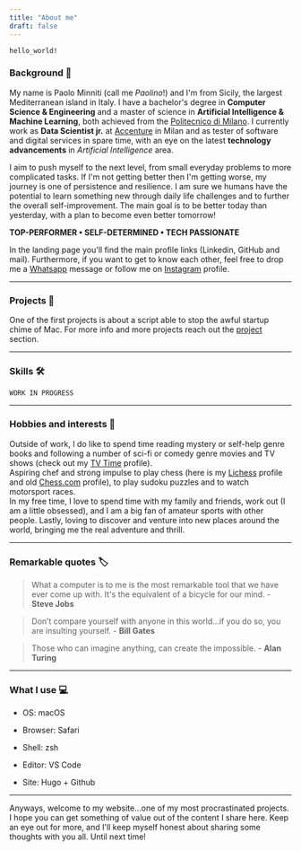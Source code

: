 ```yaml
---
title: "About me"
draft: false
---
```


`hello_world!`

### Background :cowboy_hat_face:

My name is Paolo Minniti (call me *Paolino*!) and I'm from Sicily, the largest Mediterranean island in Italy. I have a bachelor's degree in **Computer Science & Engineering** and a master of science in **Artificial Intelligence & Machine Learning**, both achieved from the [Politecnico di Milano](https://polimi.it). I currently work as **Data Scientist jr.** at [Accenture](https://accenture.com/it-it) in Milan and as tester of software and digital services in spare time, with an eye on the latest **technology advancements** in *Artificial Intelligence* area.

I aim to push myself to the next level, from small everyday problems to more complicated tasks. If I'm not getting better then I'm getting worse, my journey is one of persistence and resilience.
I am sure we humans have the potential to learn something new through daily life challenges and to further the overall self-improvement. The main goal is to be better today than yesterday, with a plan to become even better tomorrow!

**TOP-PERFORMER • SELF-DETERMINED • TECH PASSIONATE**

In the landing page you'll find the main profile links (Linkedin, GitHub and mail). Furthermore, if you want to get to know each other, feel free to drop me a [Whatsapp](https://wa.me/393341397731) message or follow me on [Instagram](https://instagram.com/mr.paolino) profile.

---

### Projects :dart:

One of the first projects is about a script able to stop the awful startup chime of Mac. For more info and more projects reach out the [project](../projects/) section.

---

### Skills :hammer_and_wrench:

`WORK IN PROGRESS`

<!--
|   |   |   |   |   |
|:--|:--|--:|---|---|
|   |   |   |   |   |
-->
---

### Hobbies and interests :game_die:

Outside of work, I do like to spend time reading mystery or self-help genre books and following a number of sci-fi or comedy genre movies and TV shows (check out my [TV Time](https://www.tvtime.com/it/user/47571880/profile) profile).\
Aspiring chef and strong impulse to play chess (here is my [Lichess](https://lichess.org/@/misterpaolino) profile and old [Chess.com](https://chess.com/member/misterpaolino) profile), to play sudoku puzzles and to watch motorsport races.\
In my free time, I love to spend time with my family and friends, work out (I am a little obsessed), and I am a big fan of amateur sports with other people.
Lastly, loving to discover and venture into new places around the world, bringing me the real adventure and thrill.

---

### Remarkable quotes :label:

> What a computer is to me is the most remarkable tool that we have ever come up with. It's the equivalent of a bicycle for our mind. - **Steve Jobs**

> Don’t compare yourself with anyone in this world…if you do so, you are insulting yourself. - **Bill Gates**

> Those who can imagine anything, can create the impossible. - **Alan Turing**

---

### What I use :computer:

- OS: macOS

- Browser: Safari

- Shell: zsh

- Editor: VS Code

- Site: Hugo + Github

---

Anyways, welcome to my website...one of my most procrastinated projects. I hope you can get something of value out of the content I share here. Keep an eye out for more, and I'll keep myself honest about sharing some thoughts with you all. Until next time!